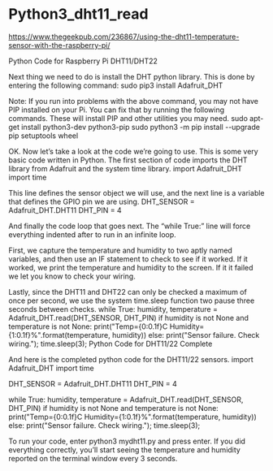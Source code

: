 # Python3_dht11_read

https://www.thegeekpub.com/236867/using-the-dht11-temperature-sensor-with-the-raspberry-pi/

Python Code for Raspberry Pi DHT11/DHT22

Next thing we need to do is install the DHT python library. This is done by entering  the following command:
sudo pip3 install Adafruit_DHT

Note: If you run into problems with the above command, you may not have PIP installed on your Pi.  You can fix that by running the following commands.  These will install PIP and other utilities you may need.
sudo apt-get install python3-dev python3-pip
sudo python3 -m pip install --upgrade pip setuptools wheel

OK. Now let’s take a look at the code we’re going to use. This is some very basic code written in Python. The first section of code imports the DHT library from Adafruit and the system time library.
import Adafruit_DHT
import time

This line defines the sensor object we will use, and the next line is a variable that defines the GPIO pin we are using.
DHT_SENSOR = Adafruit_DHT.DHT11
DHT_PIN = 4

And finally the code loop that goes next.  The “while True:” line will force everything indented after to run in an infinite loop.

First, we capture the temperature and humidity to two aptly named variables,  and then use an IF statement to check to see if it worked. If it worked, we print the temperature and humidity to the screen. If it it failed we let you know to check your wiring.

Lastly, since the DHT11 and DHT22 can only be checked a maximum of once per second, we use the system time.sleep function two pause three seconds between checks.
while True:
    humidity, temperature = Adafruit_DHT.read(DHT_SENSOR, DHT_PIN)
    if humidity is not None and temperature is not None:
        print("Temp={0:0.1f}C  Humidity={1:0.1f}%".format(temperature, humidity))
    else:
        print("Sensor failure. Check wiring.");
    time.sleep(3);
Python Code for DHT11/22 Complete

And here is the completed python code for the DHT11/22 sensors.
import Adafruit_DHT
import time
 
DHT_SENSOR = Adafruit_DHT.DHT11
DHT_PIN = 4
 
while True:
    humidity, temperature = Adafruit_DHT.read(DHT_SENSOR, DHT_PIN)
    if humidity is not None and temperature is not None:
        print("Temp={0:0.1f}C Humidity={1:0.1f}%".format(temperature, humidity))
    else:
        print("Sensor failure. Check wiring.");
    time.sleep(3);

To run your code, enter python3 mydht11.py and press enter. If you did everything correctly, you’ll start seeing the temperature and humidity reported on the terminal window every 3 seconds.
